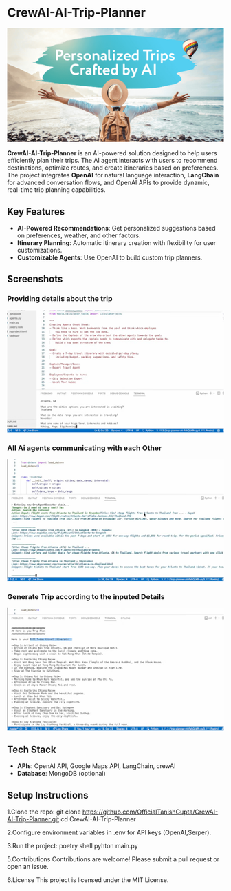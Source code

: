 # CrewAI-AI-Trip-Planner

![Trip Planner Banner](./images/banner.png)

**CrewAI-AI-Trip-Planner** is an AI-powered solution designed to help users efficiently plan their trips. The AI agent interacts with users to recommend destinations, optimize routes, and create itineraries based on preferences. The project integrates **OpenAI** for natural language interaction, **LangChain** for advanced conversation flows, and OpenAI APIs to provide dynamic, real-time trip planning capabilities.

## Key Features

- **AI-Powered Recommendations**: Get personalized suggestions based on preferences, weather, and other factors.
- **Itinerary Planning**: Automatic itinerary creation with flexibility for user customizations.
- **Customizable Agents**: Use OpenAI to build custom trip planners.

## Screenshots

### Providing details about the trip
![Providing Input](./images/Details.png)

### All Ai agents communicating with each Other
![Agents Interaction](./images/Agents_Interaction.png)

### Generate Trip according to the inputed Details
![7 Days Trip](./images/Output.png)

## Tech Stack
- **APIs**: OpenAI API, Google Maps API, LangChain, crewAI
- **Database**: MongoDB (optional)

## Setup Instructions

1.Clone the repo:
   git clone https://github.com/OfficialTanishGupta/CrewAI-AI-Trip-Planner.git
   cd CrewAI-AI-Trip-Planner
   
2.Configure environment variables in .env for API keys (OpenAI,Serper).

3.Run the project:
   poetry shell
   pyhton main.py

5.Contributions
   Contributions are welcome! Please submit a pull request or open an issue.

6.License
   This project is licensed under the MIT License.
